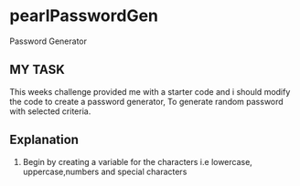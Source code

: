 # pearlPasswordGen
Password Generator

## MY TASK
This weeks challenge provided me with a starter code and i should modify the code to create a password generator, To generate random password with selected criteria.

## Explanation

<ol>
<li>Begin by creating a variable for the characters i.e lowercase, uppercase,numbers and special characters</li>